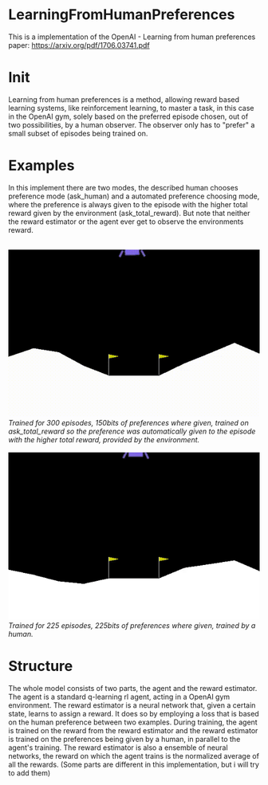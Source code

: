 # LearningFromHumanPreferences
This is a implementation of the OpenAI - Learning from human preferences paper: 
https://arxiv.org/pdf/1706.03741.pdf

# <b>Init</b><br/>
Learning from human preferences is a method, allowing reward based learning systems, like reinforcement learning, to master a task, in this case in the OpenAI gym, solely based on the preferred episode chosen, out of two possibilities, by a human observer. The observer only has to "prefer" a small subset of episodes being trained on.

# <b>Examples</b><br/>
In this implement there are two modes, the described human chooses preference mode (ask_human) and a automated preference choosing mode, where the preference is always given to the episode with the higher total reward given by the environment (ask_total_reward). But note that neither the reward estimator or the agent ever get to observe the environments reward.
<br/>
<br/>

<img src="media/LunarLander-v2_300eps.gif"/><br/>
<i>Trained for 300 episodes, 150bits of preferences where given, trained on ask_total_reward so the preference was automatically given to the episode with the higher total reward, provided by the environment.</i>
<br/>
<br/>
<img src="media/LunarLander-v2_ask_human-no_ensemble_225eps.gif"/><br/>
<i>Trained for 225 episodes, 225bits of preferences where given, trained by a human.</i>
<br/>
# <b>Structure</b><br/>
The whole model consists of two parts, the agent and the reward estimator. The agent is a standard q-learning rl agent, acting in a OpenAI gym environment. The reward estimator is a neural network that, given a certain state, learns to assign a reward. It does so by employing a loss that is based on the human preference between two examples. During training, the agent is trained on the reward from the reward estimator and the reward estimator is trained on the preferences being given by a human, in parallel to the agent's training. The reward estimator is also a ensemble of neural networks, the reward on which the agent trains is the normalized average of all the rewards. (Some parts are different in this implementation, but i will try to add them)
